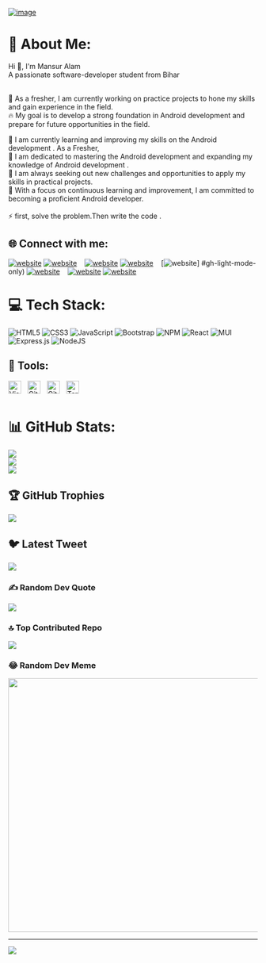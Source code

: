 [![image](https://user-images.githubusercontent.com/26720225/229844268-4f112acf-8cc5-41a1-a81c-040a0bf3300c.png)](https://pbs.twimg.com/profile_banners/739818907/1660448770/1500x500)

# 💫 About Me:
Hi 🙏, I'm Mansur Alam<br>A passionate software-developer student from Bihar <br> 
<br>

🔭 As a fresher, I am currently working on practice projects to hone my skills and gain experience in the field.<br>
🔥 My goal is to develop a strong foundation in Android development and prepare for future opportunities in the field.<br>

🌱 I am currently learning and improving my skills on the Android development . As a Fresher, <br>
🌱 I am dedicated to mastering the Android development and expanding my knowledge of Android development . <br>
🌱 I am always seeking out new challenges and opportunities to apply my skills in practical projects. <br>
🌱 With a focus on continuous learning and improvement, I am committed to becoming a proficient Android developer.<br>
<br>
⚡ first, solve the problem.Then write the code .<br>

## 🌐 Connect with me:
[![website](./img/linkedin-light.svg)](https://www.linkedin.com/in/mdmansur-alam-357b411b7/#gh-light-mode-only)
[![website](./img/linkedin-dark.svg)](https://www.linkedin.com/in/mdmansur-alam-357b411b7/#gh-dark-mode-only)
&nbsp;&nbsp;
[![website](./img/instagram-light.svg)](https://www.instagram.com/mdmansur118/?igshid=ZDdkNTZiNTM=#gh-light-mode-only)
[![website](./img/instagram-dark.svg)](https://www.instagram.com/mdmansur118/?igshid=ZDdkNTZiNTM=#gh-dark-mode-only)
&nbsp;&nbsp;
[![website](./img/twitter-light.svg)] #gh-light-mode-only)
[![website](./img/twitter-dark.svg)]( #gh-dark-mode-only)
&nbsp;&nbsp;
[![website](./img/globe-light.svg)]( #gh-light-mode-only)
[![website](./img/globe-dark.svg)]( #gh-dark-mode-only)
 
 


# 💻 Tech Stack:
![HTML5](https://img.shields.io/badge/html5-%23E34F26.svg?style=flat&logo=html5&logoColor=white) ![CSS3](https://img.shields.io/badge/css3-%231572B6.svg?style=flat&logo=css3&logoColor=white) ![JavaScript](https://img.shields.io/badge/javascript-%23323330.svg?style=flat&logo=javascript&logoColor=%23F7DF1E) ![Bootstrap](https://img.shields.io/badge/bootstrap-%23563D7C.svg?style=flat&logo=bootstrap&logoColor=white) ![NPM](https://img.shields.io/badge/NPM-%23000000.svg?style=flat&logo=npm&logoColor=white) ![React](https://img.shields.io/badge/react-%2320232a.svg?style=flat&logo=react&logoColor=%2361DAFB) ![MUI](https://img.shields.io/badge/MUI-%230081CB.svg?style=flat&logo=material-ui&logoColor=white) ![Express.js](https://img.shields.io/badge/express.js-%23404d59.svg?style=flat&logo=express&logoColor=%2361DAFB) ![NodeJS](https://img.shields.io/badge/node.js-6DA55F?style=flat&logo=node.js&logoColor=white)
 
## 🧰 Tools:
<img align="left" alt="Visual Studio Code" width="26px" src="https://cdn.jsdelivr.net/gh/devicons/devicon/icons/vscode/vscode-original.svg" style="padding-right:10px;" />
<img align="left" alt="Git" width="26px" src="https://cdn.jsdelivr.net/gh/devicons/devicon/icons/git/git-original.svg" style="padding-right:10px;" />
<img align="left" alt="GitHub" width="26px" src="https://user-images.githubusercontent.com/3369400/139447912-e0f43f33-6d9f-45f8-be46-2df5bbc91289.png" style="padding-right:10px;" />
<img align="left" alt="Terminal" width="26px" src="./img/terminal-dark.svg" />

<br />
<br />

# 📊 GitHub Stats:
![](https://github-readme-stats.vercel.app/api?username=androiditgithub&theme=react&hide_border=false&include_all_commits=true&count_private=true)<br/>
![](https://github-readme-streak-stats.herokuapp.com/?user=androiditgithub&theme=react&hide_border=false)<br/>
![](https://github-readme-stats.vercel.app/api/top-langs/?username=androiditgithub&theme=react&hide_border=false&include_all_commits=true&count_private=true&layout=compact)

## 🏆 GitHub Trophies
![](https://github-profile-trophy.vercel.app/?username=androiditgithub&theme=onestar&no-frame=false&no-bg=false&margin-w=4)


## 🐦 Latest Tweet
[![](https://gtce.itsvg.in/api? )](https://github.com/VishwaGauravIn/github-twitter-card-embed)


### ✍️ Random Dev Quote
![](https://quotes-github-readme.vercel.app/api?type=horizontal&theme=radical)

### 🔝 Top Contributed Repo
![](https://github-contributor-stats.vercel.app/api?username=androiditgithub&limit=5&theme=tokyonight&combine_all_yearly_contributions=true)

### 😂 Random Dev Meme
<img src="https://rm.up.railway.app/" width="512px"/>

---
[![](https://visitcount.itsvg.in/api?id=androiditgithub&icon=5&color=1)](https://visitcount.itsvg.in)

<!-- Proudly created with GPRM ( https://gprm.itsvg.in ) -->

